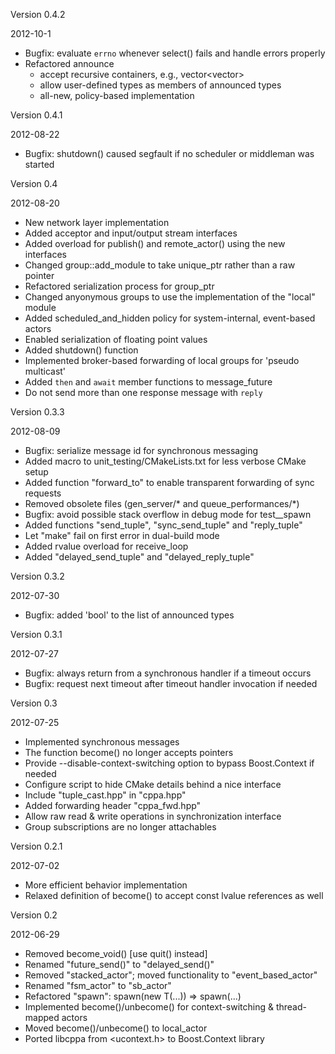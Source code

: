 Version 0.4.2

2012-10-1

- Bugfix: evaluate `errno` whenever select() fails and handle errors properly
- Refactored announce
  * accept recursive containers, e.g.,  vector<vector<double>>
  * allow user-defined types as members of announced types
  * all-new, policy-based implementation

Version 0.4.1

2012-08-22

- Bugfix: shutdown() caused segfault if no scheduler or middleman was started

Version 0.4

2012-08-20

- New network layer implementation
- Added acceptor and input/output stream interfaces
- Added overload for publish() and remote_actor() using the new interfaces
- Changed group::add_module to take unique_ptr rather than a raw pointer
- Refactored serialization process for group_ptr
- Changed anyonymous groups to use the implementation of the "local" module
- Added scheduled_and_hidden policy for system-internal, event-based actors
- Enabled serialization of floating point values
- Added shutdown() function
- Implemented broker-based forwarding of local groups for 'pseudo multicast'
- Added `then` and `await` member functions to message_future
- Do not send more than one response message with `reply`

Version 0.3.3

2012-08-09

- Bugfix: serialize message id for synchronous messaging
- Added macro to unit_testing/CMakeLists.txt for less verbose CMake setup
- Added function "forward_to" to enable transparent forwarding of sync requests
- Removed obsolete files (gen_server/* and queue_performances/*)
- Bugfix: avoid possible stack overflow in debug mode for test__spawn
- Added functions "send_tuple", "sync_send_tuple" and "reply_tuple"
- Let "make" fail on first error in dual-build mode
- Added rvalue overload for receive_loop
- Added "delayed_send_tuple" and "delayed_reply_tuple"

Version 0.3.2

2012-07-30

- Bugfix: added 'bool' to the list of announced types

Version 0.3.1

2012-07-27

- Bugfix: always return from a synchronous handler if a timeout occurs
- Bugfix: request next timeout after timeout handler invocation if needed

Version 0.3

2012-07-25

- Implemented synchronous messages
- The function become() no longer accepts pointers
- Provide --disable-context-switching option to bypass Boost.Context if needed
- Configure script to hide CMake details behind a nice interface
- Include "tuple_cast.hpp" in "cppa.hpp"
- Added forwarding header "cppa_fwd.hpp"
- Allow raw read & write operations in synchronization interface
- Group subscriptions are no longer attachables

Version 0.2.1

2012-07-02

- More efficient behavior implementation
- Relaxed definition of become() to accept const lvalue references as well

Version 0.2

2012-06-29

- Removed become_void() [use quit() instead]
- Renamed "future_send()" to "delayed_send()"
- Removed "stacked_actor"; moved functionality to "event_based_actor"
- Renamed "fsm_actor" to "sb_actor"
- Refactored "spawn": spawn(new T(...)) => spawn<T>(...)
- Implemented become()/unbecome() for context-switching & thread-mapped actors
- Moved become()/unbecome() to local_actor
- Ported libcppa from <ucontext.h> to Boost.Context library
